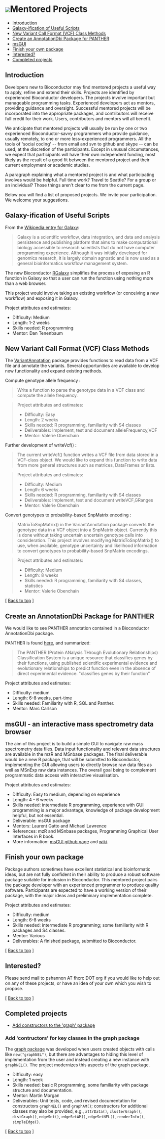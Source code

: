 # ![](/images/icons/magnifier.gif)Mentored Projects

* [Introduction](#introduction)
* [Galaxy-ification of Useful Scripts](#galaxy)
* [New Variant Call Format (VCF) Class Methods](#vcf)
* [Create an AnnotationDbi Package for PANTHER](#panther)
* [msGUI](#msGUI)
* [Finish your own package](#your-package)
* [Interested?](#contact)
* [Completed projects](#completed)


## <a id="introduction">Introduction</a>

Developers new to Bioconductor may find mentored projects a useful way
to apply, refine and extend their skills.  Projects are identified by
experienced Bioconductor developers.  The projects involve important
but manageable programming tasks.  Experienced developers act as
mentors, providing guidance and oversight.  Successful mentored
projects will be incorporated into the appropriate packages, and
contributors will receive full credit for their work.  Users,
contributors and mentors will all benefit.


We anticipate that mentored projects will usually be run by one or two
experienced Bioconductor-savvy programmers who provide guidance, usually
remotely, to one or more less-experienced programmers.  All the tools
of 'social coding' -- from email and svn to github and skype -- can be
used, at the discretion of the participants.  Except in unusual
circumstances, we expect that participants will have their own
independent funding, most likely as the result of a good fit between the
mentored project and their current employment or academic studies.

A paragraph explaining what a mentored project is and what
participating involves would be helpful.  Full time work?  Travel to
Seattle?  For a group or an individual?  Those things aren't clear to
me from the current page.




Below you will find a list of proposed projects.  We invite your participation.  We welcome your suggestions.

<h2 id="galaxy">Galaxy-ification of Useful Scripts</h2>
From the <a href="http://en.wikipedia.org/wiki/Galaxy_%28computational_biology%29">Wikipedia entry for Galaxy</a>:

<blockquote>
Galaxy is a scientific workflow, data integration, and data and
analysis persistence and publishing platform that aims to make
computational biology accessible to research scientists that do not
have computer programming experience. Although it was initially
developed for genomics research, it is largely domain agnostic and is
now used as a general bioinformatics workflow management system.
</blockquote>
The new Bioconductor <a href="http://www.bioconductor.org/packages/devel/bioc/html/RGalaxy.html">RGalaxy</a>
 simplifies the process of exposing an R function in Galaxy so that a user
can run the function using nothing more than a web browser.

This project would involve taking an existing workflow (or conceiving a new workflow)
and exposing it in Galaxy.

Project attributes and estimates:

* Difficulty: Medium
* Length: 1-2 weeks
* Skills needed: R programming
* Mentor: Dan Tenenbaum

<h2 id="vcf">New Variant Call Format (VCF) Class Methods</h2>

The <a href=http://www.bioconductor.org/packages/2.10/bioc/html/VariantAnnotation.html>VariantAnnotation</a> package
provides functions to read data from a VCF file and annotate the variants. 
Several opportunities are available to develop new functionality 
and expand existing methods.

Compute genotype allele frequency :
<blockquote>
Write a function to parse the genotype data in 
a VCF class and compute the allele frequency.
</blockquote>

<blockquote>
Project attributes and estimates:
<ul>
<li>Difficulty: Easy</li>
<li>Length: 2 weeks</li>
<li>Skills needed: R programming, familiarity with S4 classes</li>
<li>Deliverables: Implement, test and document alleleFrequency,VCF</li>
<li>Mentor: Valerie Obenchain</li>
</ul>
</blockquote>

Further development of writeVcf() :
<blockquote>
The current writeVcf() function writes a VCF file from data
stored in a VCF-class object. We would like to expand this 
function to write data from more general structures such 
as matrices, DataFrames or lists.
</blockquote>

<blockquote>
Project attributes and estimates:
<ul>
<li>Difficulty: Medium</li>
<li>Length: 6 weeks</li>
<li>Skills needed: R programming, familiarity with S4 classes</li>
<li>Deliverables: Implement, test and document writeVCF,GRanges</li>
<li>Mentor: Valerie Obenchain</li> 
</ul>
</blockquote>

Convert genotypes to probability-based SnpMatrix encoding :
<blockquote>
MatrixToSnpMatrix() in the VariantAnnotation package
converts the genotype data in a VCF object into a SnpMatrix 
object. Currently this is done without taking uncertain
uncertain genotype calls into consideration. This project 
involves modifying MatrixToSnpMatrix() to use, when available, 
genotype uncertainty and likelihood information to convert 
genotypes to probability-based SnpMatrix encodings.
</blockquote>

<blockquote>
Project attributes and estimates:
<ul>
<li>Difficulty: Medium</li>
<li>Length: 8 weeks</li>
<li>Skills needed: R programming, familiarity with S4 classes, statistics</li>
<li>Mentor: Valerie Obenchain</li>
</ul>
</blockquote>


<p class="back_to_top">[ <a href="#top">Back to top</a> ]</p>


<h2 id='panther'> Create an AnnotationDbi Package for PANTHER</h2>

We would like to see PANTHER annotation contained in a Bioconductor AnnotationDbi
package.

PANTHER is found <a href=http://www.pantherdb.org/>here</a>, and summarized:

<blockquote>
The PANTHER (Protein ANalysis THrough Evolutionary Relationships)
Classification System is a unique resource that classifies genes by
their functions, using published scientific experimental evidence and
evolutionary relationships to predict function even in the absence of
direct experimental evidence.  "classifies genes by their function"
</blockquote>

Project attributes and estimates:

* Difficulty: medium
* Length: 6-8 weeks, part-time
* Skills needed:  Familiarity with R, SQL and Panther.
* Mentor: Marc Carlson


## <a id="msGUI"></a>msGUI - an interactive mass spectrometry data browser


The aim of this project is to build a simple GUI to navigate raw mass
spectrometry data files. Data input functionality and relevant data
structures are available in the mzR and MSnbase packages. The final
deliverable would be a new R package, that will be submitted to
Bioconductor, implementing the GUI allowing users to directly browse
raw data files as well as MSnExp raw data instances. The overall goal
being to complement programmatic data access with interactive
visualisation.

Project attributes and estimates:

* Difficulty: Easy to medium, depending on experience
* Length: 4 - 6 weeks
* Skills needed: intermediate R programming, experience with GUI  programming is a major advantage, knowledge of package development helpful, but not essential.
* Deliverable: msGUI package
* Mentors: Laurent Gatto and Michael Lawrence
* References: mzR and MSnbase packages, Programming Graphical User Interfaces in R book.
* More information: <a href='https://github.com/lgatto/msGUI'>msGUI github page</a> and <a href='https://github.com/lgatto/msGUI/wiki'>wiki</a>.


## <a id="your-package"></a>Finish your own package

Package authors sometimes have excellent statistical and bioinformatic
ideas, but are not fully confident in their ability to produce a
robust software package suitable for inclusion in Bioconductor. This
mentored project pairs the package developer with an experienced
programmer to produce quality software. Participants are expected to
have a working version of their package, with the major ideas and
preliminary implementation complete.

Project attributes and estimates:

* Difficulty: medium
* Length: 6-8 weeks
* Skills needed: intermediate R programming; some familiarity with R
  packages and S4 classes.
* Mentor: Various
* Deliverables: A finished package, submitted to Bioconductor.

<p class="back_to_top">[ <a href="#top">Back to top</a> ]</p>

<h2 id="contact">Interested?</h2>

Please send mail to pshannon AT fhcrc DOT org if you would like to
help out on any of these projects, or have an idea of your own which
you wish to propose.


<p class="back_to_top">[ <a href="#top">Back to top</a> ]</p>

## <a id="completed"></a>Completed projects

* [Add constructors to the 'graph' package](#graph)

### <a id="graph"></a>Add 'contructors' for key classes in the graph package

The [graph package] was developed when users created objects with
calls like `new("graphNEL")`, but there are advantages to hiding this
level of implementation from the user and instead creating a new
instance with `graphNEL()`. The project modernizes this aspects of the
graph package.

* Difficulty: easy
* Length: 1 week
* Skills needed: basic R programming, some familiarity with package
  structure and documentation.
* Mentor: Martin Morgan
* Deliverables: Unit tests, code, and revised documentation for
  constructors `graphNEL()` and `graphAM()`; constructors for
  additional classes may also be provided, e.g., `attrData()`,
  `clusterGraph()`, `distGraph()`, `edgeSet()`, `edgeSetAM()`,
  `edgeSetNEL()`, `renderInfo()`, `simpleEdge()`.

[graph package]: http://bioconductor.org/packages/devel/bioc/html/graph.html

<p class="back_to_top">[ <a href="#top">Back to top</a> ]</p>
